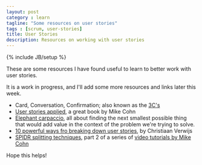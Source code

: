 ```yaml
---
layout: post
category : learn
tagline: "Some resources on user stories"
tags : [scrum, user-stories]
title: User Stories
description: Resources on working with user stories
---
```


{% include JB/setup %}

These are some resources I have found useful to learn to better work with user stories.

It is a work in progress, and I'll add some more resources and links later this week.

 * Card, Conversation, Confirmation; also known as the [3C's]
 * [User stories applied], a great book by Mike Cohn
 * [Elephant carpaccio], all about finding the next smallest possible thing that would add value in the context of the problem we're trying to solve.
 * [10 powerful ways fro breaking down user stories], by Christiaan Verwijs
 * [SPIDR splitting techniques], part 2 of a series of [video tutorials by Mike Cohn]


 Hope this helps!


 [User Stories Applied]: https://www.safaribooksonline.com/library/view/user-stories-applied/0321205685/
 [SPIDR splitting techniques]: https://blogs.itemis.com/en/spidr-five-simple-techniques-for-a-perfectly-split-user-story
 [video tutorials by Mike Cohn]: https://www.mountaingoatsoftware.com/blog/five-simple-but-powerful-ways-to-split-user-stories
 [3C's]: https://ronjeffries.com/xprog/articles/expcardconversationconfirmation/
 [Elephant carpaccio]: https://www.google.com/search?q=elephant+carpaccio
 [10 powerful ways fro breaking down user stories]: https://medium.com/the-liberators/10-powerful-strategies-for-breaking-down-user-stories-in-scrum-with-cheatsheet-2cd9aae7d0eb